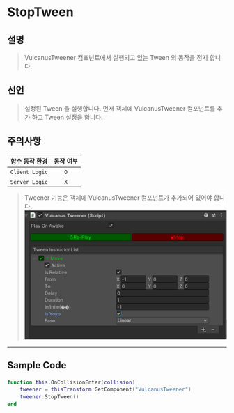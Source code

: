 # StopTween
## 설명
> VulcanusTweener 컴포넌트에서 실행되고 있는 Tween 의 동작을 정지 합니다.
## 선언
> 설정된 Tween 을 실행합니다.  먼저 객체에 VulcanusTweener 컴포넌트를 추가 하고 Tween 설정을 합니다.
## 주의사항
|    **함수 동작 환경**    | **동작 여부** |
|:------------------:|:---------:|
| ```Client Logic``` |  ```O```  |
| ```Server Logic``` |  ```X```  |
> Tweener 기능은 객체에 VulcanusTweener 컴포넌트가 추가되어 있어야 합니다.
> ![Tweener](media/images/Tweener.png)

---
## Sample Code
```lua
function this.OnCollisionEnter(collision)
    tweener = thisTransform:GetComponent("VulcanusTweener") 
    tweener:StopTween()
end
```
